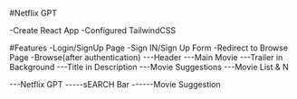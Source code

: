 #Netflix GPT

-Create React App
-Configured TailwindCSS

#Features
-Login/SignUp Page
-Sign IN/Sign Up Form
-Redirect to Browse Page
-Browse(after authentication)
---Header
---Main Movie
---Trailer in Background
---Title in Description
---Movie Suggestions
---Movie List & N

---Netflix GPT
-----sEARCH Bar
------Movie Suggestion


